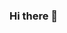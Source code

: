 ### Hi there 👋

<!--
**hahyebin/hahyebin** is a ✨ _special_ ✨ repository because its `README.md` (this file) appears on your GitHub profile.

Here are some ideas to get you started:

- 🔭 I’m currently working on ...
- 🌱 I’m currently learning ...
- 👯 I’m looking to collaborate on ...
- 🤔 I’m looking for help with ...
- 💬 Ask me about ...
- 📫 How to reach me: ...
- 😄 Pronouns: ...
- ⚡ Fun fact: ...
- 💻 My Stack
-  📮

- 💻  **hahyebin's skill ...**<img alt="Html" src ="https://img.shields.io/badge/HTML5-E34F26.svg?&style=for-the-badge&logo=HTML5&logoColor=white"/> <img alt="Css" src ="https://img.shields.io/badge/CSS3-1572B6.svg?&style=for-the-badge&logo=CSS3&logoColor=white"/> <img alt="JavaScript" src ="https://img.shields.io/badge/JavaScriipt-F7DF1E.svg?&style=for-the-badge&logo=JavaScript&logoColor=black"/> <img src="https://img.shields.io/badge/jquery-0769AD?style=for-the-badge&logo=jquery&logoColor=white">
 <img src="https://img.shields.io/badge/oracle-F80000?style=for-the-badge&logo=oracle&logoColor=white"> <img src="https://img.shields.io/badge/JAVA-007396?style=for-the-badge&logo=java&logoColor=white"> <img src="https://img.shields.io/badge/Spring-6DB33F?style=for-the-badge&logo=Spring&logoColor=white"> <img src="https://img.shields.io/badge/apache tomcat-F8DC75?style=for-the-badge&logo=apachetomcat&logoColor=white">


- 📫  **hahyebin's email ...**[![Naver Badge](https://img.shields.io/badge/Gmail-d14836?style=flat-square&logo=Gmail&logoColor=white&link=mailto:hahyebin96@naver.com)](mailto:hahyebin96@naver.com)

- 📒  **hahyebin's blog ...** [![Blog Badge](http://img.shields.io/badge/-Tech%20blog-black?style=flat-square&logo=blogger&logoColor=white&link=https://haheaven.tistory.com/)](https://haheaven.tistory.com/)

- 📺  **hahyebin's Youtube...**[![Youtube Badge](https://img.shields.io/badge/Youtube-ff0000?style=flat-square&logo=youtube&link=https://www.youtube.com/)](https://www.youtube.com/)     
